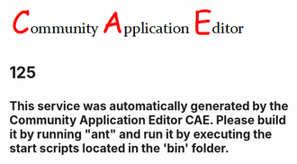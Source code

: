 ![CAE](https://github.com/PhilCAEOrg/application-123/blob/master/microservice-125/img/logo.png)  

125
===================


This service was automatically generated by the Community Application Editor CAE. Please build it by running "ant" and run it by executing the start scripts located in the 'bin' folder.
---------------
